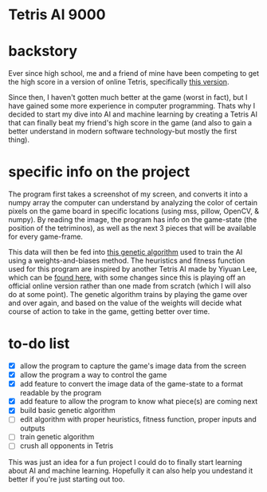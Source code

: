 # Tetris AI 9000
# backstory
Ever since high school, me and a friend of mine have been competing to get the high score in a version of online Tetris, specifically [this version](https://tetris.com/play-tetris/).

Since then, I haven't gotten much better at the game (worst in fact), but I have gained some more experience in computer programming. Thats why I decided to start my dive into AI and machine learning by creating a Tetris AI that can finally beat my friend's high score in the game (and also to gain a better understand in modern software technology-but mostly the first thing).

# specific info on the project
The program first takes a screenshot of my screen, and converts it into a numpy array the computer can understand by analyzing the color of certain pixels on the game board in specific locations (using mss, pillow, OpenCV, & numpy). By reading the image, the program has info on the game-state (the position of the tetriminos), as well as the next 3 pieces that will be available for every game-frame. 

This data will then be fed into [this genetic algorithm](https://theailearner.com/2018/11/09/snake-game-with-genetic-algorithm/) used to train the AI using a weights-and-biases method. The heuristics and fitness function used for this program are inspired by another Tetris AI made by Yiyuan Lee, which can be [found here](https://codemyroad.wordpress.com/2013/04/14/tetris-ai-the-near-perfect-player/), with some changes since this is playing off an official online version rather than one made from scratch (which I will also do at some point). The genetic algorithm trains by playing the game over and over again, and based on the value of the weights will decide what course of action to take in the game, getting better over time.

# to-do list
- [x] allow the program to capture the game's image data from the screen
- [x] allow the program a way to control the game
- [x] add feature to convert the image data of the game-state to a format readable by the program
- [x] add feature to allow the program to know what piece(s) are coming next
- [x] build basic genetic algorithm
- [ ] edit algorithm with proper heuristics, fitness function, proper inputs and outputs
- [ ] train genetic algorithm
- [ ] crush all opponents in Tetris

This was just an idea for a fun project I could do to finally start learning about AI and machine learning. Hopefully it can also help you undestand it better if you're just starting out too.
